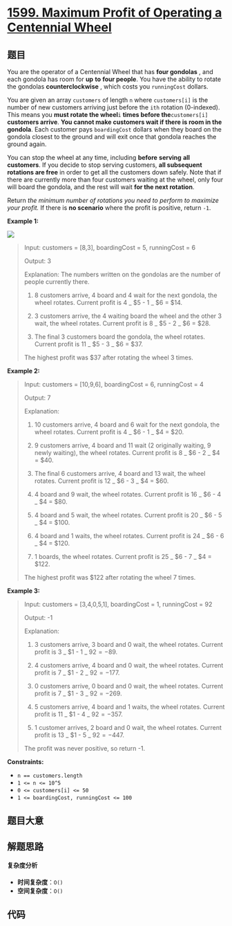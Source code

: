# [1599. Maximum Profit of Operating a Centennial Wheel](https://leetcode.com/problems/maximum-profit-of-operating-a-centennial-wheel/)

## 题目

You are the operator of a Centennial Wheel that has **four gondolas** , and
each gondola has room for **up** **to** **four people**. You have the ability
to rotate the gondolas **counterclockwise** , which costs you `runningCost`
dollars.

You are given an array `customers` of length `n` where `customers[i]` is the
number of new customers arriving just before the `ith` rotation (0-indexed).
This means you **must rotate the wheel**`i` **times before the**`customers[i]`
**customers arrive**. **You cannot make customers wait if there is room in the
gondola**. Each customer pays `boardingCost` dollars when they board on the
gondola closest to the ground and will exit once that gondola reaches the
ground again.

You can stop the wheel at any time, including **before** **serving** **all**
**customers**. If you decide to stop serving customers, **all subsequent
rotations are free** in order to get all the customers down safely. Note that
if there are currently more than four customers waiting at the wheel, only
four will board the gondola, and the rest will wait **for the next rotation**.

Return _the minimum number of rotations you need to perform to maximize your
profit._ If there is **no scenario** where the profit is positive, return
`-1`.

**Example 1:**

![](https://assets.leetcode.com/uploads/2020/09/09/wheeldiagram12.png)

> Input: customers = [8,3], boardingCost = 5, runningCost = 6
>
> Output: 3
>
> Explanation: The numbers written on the gondolas are the number of people currently there.
>
> 1. 8 customers arrive, 4 board and 4 wait for the next gondola, the wheel rotates. Current profit is 4 _ $5 - 1 _ $6 = $14.
>
> 2. 3 customers arrive, the 4 waiting board the wheel and the other 3 wait, the wheel rotates. Current profit is 8 _ $5 - 2 _ $6 = $28.
>
> 3. The final 3 customers board the gondola, the wheel rotates. Current profit is 11 _ $5 - 3 _ $6 = $37.
>
> The highest profit was $37 after rotating the wheel 3 times.

**Example 2:**

> Input: customers = [10,9,6], boardingCost = 6, runningCost = 4
>
> Output: 7
>
> Explanation:
>
> 1. 10 customers arrive, 4 board and 6 wait for the next gondola, the wheel rotates. Current profit is 4 _ $6 - 1 _ $4 = $20.
>
> 2. 9 customers arrive, 4 board and 11 wait (2 originally waiting, 9 newly waiting), the wheel rotates. Current profit is 8 _ $6 - 2 _ $4 = $40.
>
> 3. The final 6 customers arrive, 4 board and 13 wait, the wheel rotates. Current profit is 12 _ $6 - 3 _ $4 = $60.
>
> 4. 4 board and 9 wait, the wheel rotates. Current profit is 16 _ $6 - 4 _ $4 = $80.
>
> 5. 4 board and 5 wait, the wheel rotates. Current profit is 20 _ $6 - 5 _ $4 = $100.
>
> 6. 4 board and 1 waits, the wheel rotates. Current profit is 24 _ $6 - 6 _ $4 = $120.
>
> 7. 1 boards, the wheel rotates. Current profit is 25 _ $6 - 7 _ $4 = $122.
>
> The highest profit was $122 after rotating the wheel 7 times.

**Example 3:**

> Input: customers = [3,4,0,5,1], boardingCost = 1, runningCost = 92
>
> Output: -1
>
> Explanation:
>
> 1. 3 customers arrive, 3 board and 0 wait, the wheel rotates. Current profit is 3 _ $1 - 1 _ $92 = -$89.
>
> 2. 4 customers arrive, 4 board and 0 wait, the wheel rotates. Current profit is 7 _ $1 - 2 _ $92 = -$177.
>
> 3. 0 customers arrive, 0 board and 0 wait, the wheel rotates. Current profit is 7 _ $1 - 3 _ $92 = -$269.
>
> 4. 5 customers arrive, 4 board and 1 waits, the wheel rotates. Current profit is 11 _ $1 - 4 _ $92 = -$357.
>
> 5. 1 customer arrives, 2 board and 0 wait, the wheel rotates. Current profit is 13 _ $1 - 5 _ $92 = -$447.
>
> The profit was never positive, so return -1.

**Constraints:**

- `n == customers.length`
- `1 <= n <= 10^5`
- `0 <= customers[i] <= 50`
- `1 <= boardingCost, runningCost <= 100`

## 题目大意

## 解题思路

#### 复杂度分析

- **时间复杂度**：`O()`
- **空间复杂度**：`O()`

## 代码

```javascript

```
